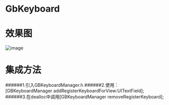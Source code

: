 # GbKeyboard
# 效果图
![image](https://github.com/wxzqq/GbKeyboard/GbKeyboard/gbkeyboard.png)

# 集成方法

######1.引入GBKeyboardManager.h
######2.使用：
[GBKeyboardManager addRegisterKeyboardForView:UITextField];
######3.在dealloc中调用[GBKeyboardManager removeRegisterKeyboard];
